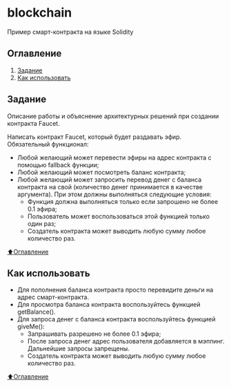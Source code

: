 # blockchain

Пример смарт-контракта на языке Solidity

## Оглавление

1. [Задание](#Задание)
2. [Как использовать](#Как-использовать)

## Задание

Описание работы и объяснение архитектурных решений при создании контракта Faucet.

Написать контракт Faucet, который будет раздавать эфир. Обязательный функционал:
- Любой желающий может перевести эфиры на адрес контракта с помощью fallback функции;
- Любой желающий может посмотреть баланс контракта;
- Любой желающий может запросить перевод денег с баланса контракта на свой (количество денег принимается в качестве аргумента). При этом должны выполняться следующие условия:
    - Функция должна выполняться только если запрошено не более 0.1 эфира;
    - Пользователь может воспользоваться этой функцией только один раз;
    - Создатель контракта может выводить любую сумму любое количество раз.

[:arrow_up:Оглавление](#Оглавление)

## Как использовать

- Для пополнения баланса контракта просто перевидите деньги на адрес смарт-контракта.
- Для просмотра баланса контракта воспользуйтесь функцией getBalance().
- Для запроса денег с баланса контракта воспользуйтесь функцией giveMe():
    - Запрашивать разрешено не более 0.1 эфира;
    - После запроса денег адрес пользователя добавляется в мэппинг. Дальнейшие запросы запрещены.
    - Создатель контракта может выводить любую сумму любое количество раз.

[:arrow_up:Оглавление](#Оглавление)
